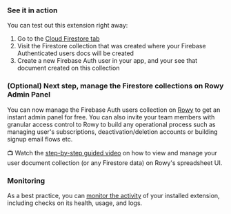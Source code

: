 ### See it in action

You can test out this extension right away:

1.  Go to the [Cloud Firestore tab](https://console.firebase.google.com/project/${param:PROJECT_ID}/database/firestore/data)
2.  Visit the Firestore collection that was created where your Firebase Authenticated users docs will be created
3.  Create a new Firebase Auth user in your app, and your see that document created on this collection

### (Optional) Next step, manage the Firestore collections on Rowy Admin Panel

You can now manage the Firebase Auth users collection on [Rowy](https://www.rowy.io?ref=extension) to get an instant admin panel for free. You can also invite your team members with granular access control to Rowy to build any operational process such as managing user's subscriptions, deactivation/deletion accounts or building signup email flows etc. 

📺 Watch the [step-by-step guided video](https://www.rowy.io/authextension) on how to view and manage your user document collection (or any Firestore data) on Rowy's spreadsheet UI.

### Monitoring

As a best practice, you can [monitor the activity](https://firebase.google.com/docs/extensions/manage-installed-extensions#monitor) of your installed extension, including checks on its health, usage, and logs.
